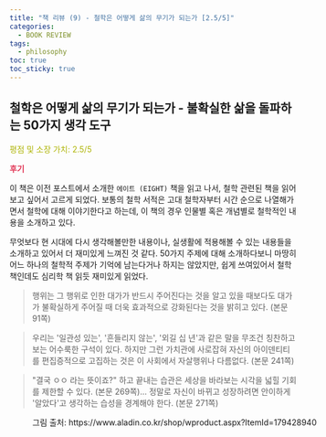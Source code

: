 ```yaml
---
title: "책 리뷰 (9) - 철학은 어떻게 삶의 무기가 되는가 [2.5/5]"
categories:
  - BOOK REVIEW
tags:
  - philosophy
toc: true
toc_sticky: true
---
```


## 철학은 어떻게 삶의 무기가 되는가 - 불확실한 삶을 돌파하는 50가지 생각 도구

<span style="color:#AEB404">평점 및 소장 가치: 2.5/5</span>

<span style="color:#E03050"><b>후기</b></span>

이 책은 이전 포스트에서 소개한 `에이트 (EIGHT)` 책을 읽고 나서, 철학 관련된 책을 읽어보고 싶어서 고르게 되었다. 보통의 철학 서적은 고대 철학자부터 시간 순으로 나열해가면서 철학에 대해 이야기한다고 하는데, 이 책의 경우 인물별 혹은 개념별로 철학적인 내용을 소개하고 있다. 

무엇보다 현 시대에 다시 생각해볼만한 내용이나, 실생활에 적용해볼 수 있는 내용들을 소개하고 있어서 더 재미있게 느껴진 것 같다. 50가지 주제에 대해 소개하다보니 마땅히 어느 하나의 철학적 주제가 기억에 남는다거나 하지는 않았지만, 쉽게 쓰여있어서 철학책인데도 심리학 책 읽듯 재미있게 읽었다.

>행위는 그 행위로 인한 대가가 반드시 주어진다는 것을 알고 있을 때보다도 대가가 불확실하게 주어질 때 더욱 효과적으로 강화된다는 것을 밝히고 있다. 
(본문 91쪽)

>우리는 '일관성 있는', '흔들리지 않는', '외길 십 년'과 같은 말을 무조건 칭찬하고 보는 어수룩한 구석이 있다. 하지만 그런 가치관에 사로잡혀 자신의 아이덴티티를 편집증적으로 고집하는 것은 이 사회에서 자살행위나 다름없다.
(본문 241쪽)

>"결국 ㅇㅇ 라는 뜻이죠?" 하고 끝내는 습관은 세상을 바라보는 시각을 넓힐 기회를 제한할 수 있다. (본문 269쪽)... 정말로 자신이 바뀌고 성장하려면 안이하게 '알았다'고 생각하는 습성을 경계해야 한다. (본문 271쪽)

<figure style="width: 100%">
  <img src="{{ site.url }}{{ site.baseurl }}/assets/images/book9.png" alt="">
  <figcaption>그림 출처: https://www.aladin.co.kr/shop/wproduct.aspx?ItemId=179428940</figcaption>
</figure>